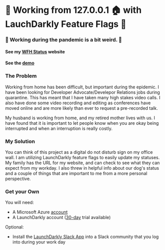 # 🚀 Working from 127.0.0.1 🏠 with LauchDarkly Feature Flags 🚀
### 🦠 Working during the pandemic is a bit weird. 🦠

#### See my [WFH Status](https://hayleyworksfromhome.azurewebsites.net/api/wfh) website
#### See the [demo](https://www.youtube.com)

### The Problem
Working from home has been difficult, but important during the epidemic. I have been looking for Developer Advocate/Develepor Relations jobs during quarantine. This has meant that I have taken many high stakes video calls. I also have done some video recording and editing as conferences have moved online and are more likely than ever to request a pre-recorded talk.

My husband is working from home, and my retired mother lives with us. I have found that it is important to let people know when you are okay being interrupted and when an interruption is really costly. 

### My Solution

You can think of this project as a digital do not disturb sign on my office wall. I am utilizing LaunchDarkly feature flags to easily update my statuses. My family has the URL for my website, and can check to see what they can expect from my workday. I also threw in helpful info about our dog's status and a couple of things that are important to me from a more personal perspective. 

### Get your Own
You will need:
- A Microsoft Azure [account](https://azure.microsoft.com/en-us/free/)
- A LaunchDarkly account ([30-day](https://launchdarkly.com/start-trial/) trial available)

Optional:
- Install the [LaunchDarkly Slack App](https://docs.launchdarkly.com/integrations/slack) into a Slack community that you log into during your work day
